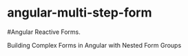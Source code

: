 # angular-multi-step-form

#Angular Reactive Forms. <br/>

Building Complex Forms in Angular with Nested Form Groups
